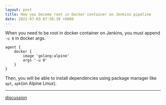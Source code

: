 ```yaml
---
layout: post
title: How you become root in Docker container on Jenkins pipeline
date: 2022-07-03 07:56:39 +0000
---
```


When you need to be root in docker container on Jenkins, you must append `-u 0` in docker args.

```
agent {
    docker {
        image 'golang:alpine'
        args '-u 0'
    }
}
```

Then, you will be able to install dependencies using package manager like `apt`, `apk`(on Alpine Linux).

---
[discussion](https://github.com/junkpiano/til/issues/14)
